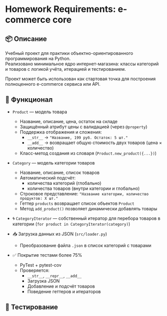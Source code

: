 # Homework Requirements: e-commerce core

## 📦 Описание

Учебный проект для практики объектно-ориентированного программирования на Python.  
Реализовано минимальное ядро интернет-магазина: классы категорий и товаров с логикой учёта, итерацией и тестированием.

Проект может быть использован как стартовая точка для построения полноценного e-commerce сервиса или API.

## 🚀 Функционал

- `Product` — модель товара
  - Название, описание, цена, остаток на складе
  - Защищённый атрибут цены с валидацией (через `@property`)
  - Поддержка отображения и сложения:
    - `__str__` → `"Название, 199 руб. Остаток: 5 шт."`
    - `__add__` → возвращает общую стоимость двух товаров (цена × количество)
  - Класс-метод создания из словаря (`Product.new_product({...})`)

- `Category` — модель категории товаров
  - Название, описание, список товаров
  - Автоматический подсчёт:
    - количества категорий (глобально)
    - количества товаров (внутри категории и глобально)
  - Строковое представление: `"Название категории, количество продуктов: X шт."`
  - Геттер `products` возвращает список объектов `Product`
  - Метод `add_product()` позволяет динамически добавлять товары

- 🌀 `CategoryIterator` — собственный итератор для перебора товаров в категории (`for product in CategoryIterator(category)`)

- 📥 Загрузка данных из JSON (`src/loader.py`)
  - Преобразование файла `.json` в список категорий с товарами

- ✅ Покрытие тестами более 75%
  - PyTest + pytest-cov
  - Проверяется:
    - `__str__`, `__repr__`, `__add__`
    - Загрузка JSON
    - Добавление и подсчёт товаров
    - Поведение геттеров и итераторов

## 🧪 Тестирование

